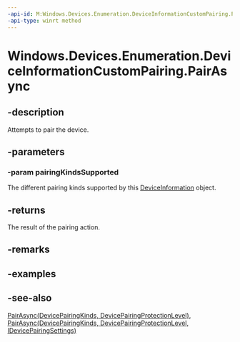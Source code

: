 ```yaml
---
-api-id: M:Windows.Devices.Enumeration.DeviceInformationCustomPairing.PairAsync(Windows.Devices.Enumeration.DevicePairingKinds)
-api-type: winrt method
---
```


<!-- Method syntax
public Windows.Foundation.IAsyncOperation<Windows.Devices.Enumeration.DevicePairingResult> PairAsync(Windows.Devices.Enumeration.DevicePairingKinds pairingKindsSupported)
-->

# Windows.Devices.Enumeration.DeviceInformationCustomPairing.PairAsync

## -description
Attempts to pair the device.

## -parameters
### -param pairingKindsSupported
The different pairing kinds supported by this [DeviceInformation](deviceinformation.md) object.

## -returns
The result of the pairing action.

## -remarks

## -examples

## -see-also
[PairAsync(DevicePairingKinds, DevicePairingProtectionLevel)](deviceinformationcustompairing_pairasync_991868827.md), [PairAsync(DevicePairingKinds, DevicePairingProtectionLevel, IDevicePairingSettings)](deviceinformationcustompairing_pairasync_548316619.md)
